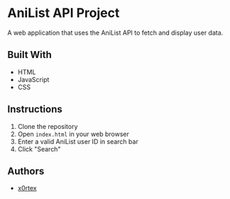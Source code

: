 # AniList API Project

A web application that uses the AniList API to fetch and display user data.

## Built With

* HTML
* JavaScript
* CSS

## Instructions

1. Clone the repository
2. Open `index.html` in your web browser
3. Enter a valid AniList user ID in search bar
4. Click "Search"

## Authors

* [x0rtex](https://github.com/x0rtex)